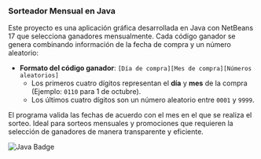 ### Sorteador Mensual en Java

Este proyecto es una aplicación gráfica desarrollada en Java con NetBeans 17 que selecciona ganadores mensualmente. Cada código ganador se genera combinando información de la fecha de compra y un número aleatorio:

- **Formato del código ganador**: `[Día de compra][Mes de compra][Números aleatorios]`
  - Los primeros cuatro dígitos representan el **día** y **mes** de la compra (Ejemplo: `0110` para 1 de octubre).
  - Los últimos cuatro dígitos son un número aleatorio entre `0001` y `9999`.

El programa valida las fechas de acuerdo con el mes en el que se realiza el sorteo. Ideal para sorteos mensuales y promociones que requieren la selección de ganadores de manera transparente y eficiente.

![Java Badge](https://img.shields.io/badge/Java-007396?style=for-the-badge&logo=java&logoColor=white)

